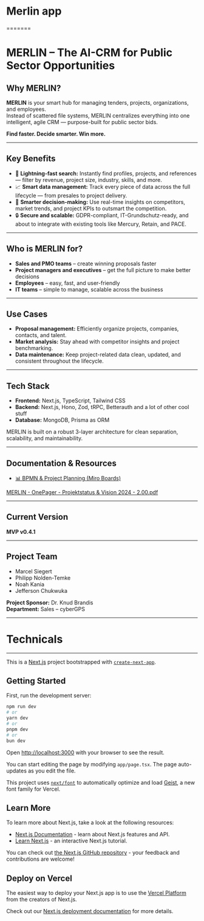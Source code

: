 
# Merlin app
=======
# MERLIN – The AI-CRM for Public Sector Opportunities

## Why MERLIN?
**MERLIN** is your smart hub for managing tenders, projects, organizations, and employees.  
Instead of scattered file systems, MERLIN centralizes everything into one intelligent, agile CRM — purpose-built for public sector bids.

**Find faster. Decide smarter. Win more.**

---

## Key Benefits
- 🔎 **Lightning-fast search:** Instantly find profiles, projects, and references — filter by revenue, project size, industry, skills, and more.
- 📈 **Smart data management:** Track every piece of data across the full lifecycle — from presales to project delivery.
- 🚀 **Smarter decision-making:** Use real-time insights on competitors, market trends, and project KPIs to outsmart the competition.
- 🔒 **Secure and scalable:** GDPR-compliant, IT-Grundschutz-ready, and about to integrate with existing tools like Mercury, Retain, and PACE.

---

## Who is MERLIN for?
- **Sales and PMO teams** – create winning proposals faster
- **Project managers and executives** – get the full picture to make better decisions
- **Employees** – easy, fast, and user-friendly
- **IT teams** – simple to manage, scalable across the business

---

## Use Cases
- **Proposal management:** Efficiently organize projects, companies, contacts, and talent.
- **Market analysis:** Stay ahead with competitor insights and project benchmarking.
- **Data maintenance:** Keep project-related data clean, updated, and consistent throughout the lifecycle.

---

## Tech Stack
- **Frontend:** Next.js, TypeScript, Tailwind CSS
- **Backend:** Next.js, Hono, Zod, tRPC, Betterauth and a lot of other cool stuff
- **Database:** MongoDB, Prisma as ORM

MERLIN is built on a robust 3-layer architecture for clean separation, scalability, and maintainability.

---

## Documentation & Resources
- [📊 BPMN & Project Planning (Miro Boards)](https://miro.com/app/board/uXjVMV9pjrQ=/?share_link_id=785311408048)

[MERLIN - OnePager - Projektstatus & Vision 2024 - 2.00.pdf](https://github.com/user-attachments/files/19974817/MERLIN.-.OnePager.-.Projektstatus.Vision.2024.-.2.00.pdf)

---

## Current Version
**MVP v0.4.1**

---

## Project Team
- Marcel Siegert
- Philipp Nolden-Temke
- Noah Kania
- Jefferson Chukwuka

**Project Sponsor:** Dr. Knud Brandis  
**Department:** Sales – cyberGPS

---

# Technicals

---

This is a [Next.js](https://nextjs.org) project bootstrapped with [`create-next-app`](https://nextjs.org/docs/app/api-reference/cli/create-next-app).

## Getting Started

First, run the development server:

```bash
npm run dev
# or
yarn dev
# or
pnpm dev
# or
bun dev
```

Open [http://localhost:3000](http://localhost:3000) with your browser to see the result.

You can start editing the page by modifying `app/page.tsx`. The page auto-updates as you edit the file.

This project uses [`next/font`](https://nextjs.org/docs/app/building-your-application/optimizing/fonts) to automatically optimize and load [Geist](https://vercel.com/font), a new font family for Vercel.

## Learn More

To learn more about Next.js, take a look at the following resources:

- [Next.js Documentation](https://nextjs.org/docs) - learn about Next.js features and API.
- [Learn Next.js](https://nextjs.org/learn) - an interactive Next.js tutorial.

You can check out [the Next.js GitHub repository](https://github.com/vercel/next.js) - your feedback and contributions are welcome!

## Deploy on Vercel

The easiest way to deploy your Next.js app is to use the [Vercel Platform](https://vercel.com/new?utm_medium=default-template&filter=next.js&utm_source=create-next-app&utm_campaign=create-next-app-readme) from the creators of Next.js.

Check out our [Next.js deployment documentation](https://nextjs.org/docs/app/building-your-application/deploying) for more details.

